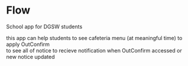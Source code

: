 # Flow

School app for DGSW students

this app can help students to see cafeteria menu (at meaningful time)
                           to apply OutConfirm            
                           to see all of notice
                           to recieve notification when OutConfirm accessed or new notice updated
                           
